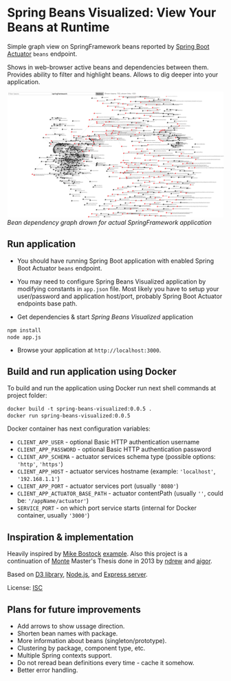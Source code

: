 # Spring Beans Visualized: View Your Beans at Runtime

Simple graph view on SpringFramework beans reported by [Spring Boot Actuator](http://docs.spring.io/spring-boot/docs/current/reference/htmlsingle/#production-ready) ```beans``` endpoint.

Shows in web-browser active beans and dependencies between them. Provides ability to filter and highlight beans.
Allows to dig deeper into your application.

![Screenshot application](/docs/img/app-screenshot-1.png)
*Bean dependency graph drown for actual SpringFramework application*

## Run application

* You should have running Spring Boot application with enabled Spring Boot Actuator ```beans``` endpoint.

* You may need to configure Spring Beans Visualized application by modifying constants in ```app.json``` file. Most likely you have to setup your user/password and application host/port, probably Spring Boot Actuator endpoints base path.

* Get dependencies & start _Spring Beans Visualized_ application
```
npm install
node app.js
```
* Browse your application at ```http://localhost:3000```.

## Build and run application using Docker

To build and run the application using Docker run next shell commands at project folder:
```
docker build -t spring-beans-visualized:0.0.5 .
docker run spring-beans-visualized:0.0.5
```
Docker container has next configuration variables:
* ```CLIENT_APP_USER``` - optional Basic HTTP authentication username
* ```CLIENT_APP_PASSWORD``` - optional Basic HTTP authentication password
* ```CLIENT_APP_SCHEMA``` - actuator services schema type (possible options: ```'http'```, ```'https'```)
* ```CLIENT_APP_HOST``` - actuator services hostname (example: ```'localhost'```, ```'192.168.1.1'```)
* ```CLIENT_APP_PORT``` - actuator services port (usually ```'8080'```)
* ```CLIENT_APP_ACTUATOR_BASE_PATH``` - actuator contentPath (usually ```''```, could be: ```'/appName/actuator'```)
* ```SERVICE_PORT``` - on which port service starts (internal for Docker container, usually ```'3000'```)

## Inspiration & implementation

Heavily inspired by [Mike Bostock](https://bl.ocks.org/mbostock) [example](https://bl.ocks.org/mbostock/950642). Also this project is a continuation of [Monte](https://github.com/ndrew/monte) Master's Thesis done in 2013 by [ndrew](https://github.com/ndrew) and [aigor](https://github.com/aigor).

Based on [D3 library](https://d3js.org/), [Node.js](https://nodejs.org/en/), and [Express server](http://expressjs.com/).

License: [ISC](http://www.isc.org/downloads/software-support-policy/isc-license/)

## Plans for future improvements

* Add arrows to show ussage direction.
* Shorten bean names with package.
* More information about beans (singleton/prototype).
* Clustering by package, component type, etc.
* Multiple Spring contexts support.
* Do not reread bean definitions every time - cache it somehow.
* Better error handling.
